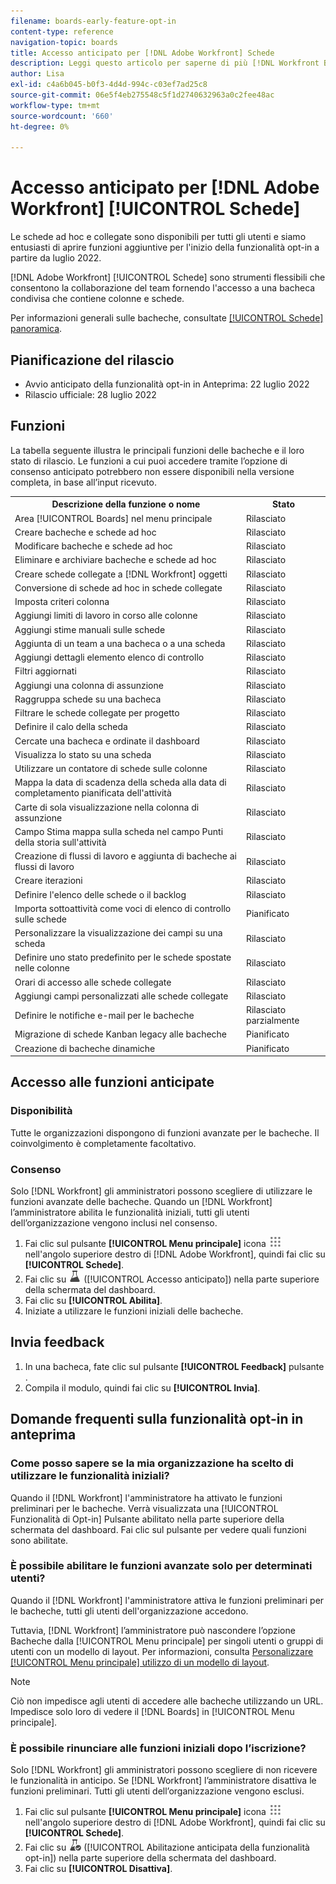 ```yaml
---
filename: boards-early-feature-opt-in
content-type: reference
navigation-topic: boards
title: Accesso anticipato per [!DNL Adobe Workfront] Schede
description: Leggi questo articolo per saperne di più [!DNL Workfront Boards] funzionalità opt-in iniziale.
author: Lisa
exl-id: c4a6b045-b0f3-4d4d-994c-c03ef7ad25c8
source-git-commit: 06e5f4eb275548c5f1d2740632963a0c2fee48ac
workflow-type: tm+mt
source-wordcount: '660'
ht-degree: 0%

---
```


# Accesso anticipato per [!DNL Adobe Workfront] [!UICONTROL Schede]

Le schede ad hoc e collegate sono disponibili per tutti gli utenti e siamo entusiasti di aprire funzioni aggiuntive per l&#39;inizio della funzionalità opt-in a partire da luglio 2022.

[!DNL Adobe Workfront] [!UICONTROL Schede] sono strumenti flessibili che consentono la collaborazione del team fornendo l&#39;accesso a una bacheca condivisa che contiene colonne e schede.

Per informazioni generali sulle bacheche, consultate [[!UICONTROL Schede] panoramica](/help/quicksilver/agile/boards-overview.md).

## Pianificazione del rilascio

* Avvio anticipato della funzionalità opt-in in Anteprima: 22 luglio 2022
* Rilascio ufficiale: 28 luglio 2022

## Funzioni

La tabella seguente illustra le principali funzioni delle bacheche e il loro stato di rilascio. Le funzioni a cui puoi accedere tramite l’opzione di consenso anticipato potrebbero non essere disponibili nella versione completa, in base all’input ricevuto.

<table style="table-layout:auto"> 
 <tbody> 
  <tr> 
   <th><strong>Descrizione della funzione o nome</strong></th>
   <th><strong>Stato</strong></th> 
  </tr>
  <tr>
   <td>Area [!UICONTROL Boards] nel menu principale</td>
   <td>Rilasciato</td>
  </tr>
    <tr>
   <td>Creare bacheche e schede ad hoc</td>
   <td>Rilasciato</td>
  </tr>
  <tr>
   <td>Modificare bacheche e schede ad hoc</td>
   <td>Rilasciato</td>
  </tr>
  <tr>
   <td>Eliminare e archiviare bacheche e schede ad hoc</td>
   <td>Rilasciato</td>
  </tr>
  <tr>
   <td>Creare schede collegate a [!DNL Workfront] oggetti</td>
   <td>Rilasciato</td>
  </tr>
  <tr>
   <td>Conversione di schede ad hoc in schede collegate</td>
   <td>Rilasciato</td>
  </tr>
  <tr>
   <td>Imposta criteri colonna</td>
   <td>Rilasciato</td>
  </tr>
  <tr>
   <td>Aggiungi limiti di lavoro in corso alle colonne</td>
   <td>Rilasciato</td>
  </tr>
  <tr>
   <td>Aggiungi stime manuali sulle schede</td>
   <td>Rilasciato</td>
  </tr>
  <tr>
   <td>Aggiunta di un team a una bacheca o a una scheda</td>
   <td>Rilasciato</td>
  </tr>
  <tr>
   <td>Aggiungi dettagli elemento elenco di controllo</td>
   <td>Rilasciato</td>
  </tr>
  <tr>
   <td>Filtri aggiornati</td>
   <td>Rilasciato</td>
  </tr>
  <tr>
   <td>Aggiungi una colonna di assunzione</td>
   <td>Rilasciato</td>
  </tr>
  <tr>
   <td>Raggruppa schede su una bacheca</td>
   <td>Rilasciato</td>
  </tr>
  <tr>
   <td>Filtrare le schede collegate per progetto</td>
   <td>Rilasciato</td>
  </tr>
  <tr>
   <td>Definire il calo della scheda</td>
   <td>Rilasciato</td>
  </tr>
  <tr>
   <td>Cercate una bacheca e ordinate il dashboard</td>
   <td>Rilasciato</td>
  </tr>
  <tr>
   <td>Visualizza lo stato su una scheda</td>
   <td>Rilasciato</td>
  </tr>
  <tr>
   <td>Utilizzare un contatore di schede sulle colonne</td>
   <td>Rilasciato</td>
  </tr>
  <tr>
   <td>Mappa la data di scadenza della scheda alla data di completamento pianificata dell'attività</td>
   <td>Rilasciato</td>
  </tr>
  <tr>
   <td>Carte di sola visualizzazione nella colonna di assunzione</td>
   <td>Rilasciato</td>
  </tr>
  <tr>
   <td>Campo Stima mappa sulla scheda nel campo Punti della storia sull'attività</td>
   <td>Rilasciato</td>
  </tr>
  <tr>
   <td>Creazione di flussi di lavoro e aggiunta di bacheche ai flussi di lavoro</td>
   <td>Rilasciato</td>
  </tr>
  <tr>
   <td>Creare iterazioni</td>
   <td>Rilasciato</td>
  </tr>
  <tr>
   <td>Definire l'elenco delle schede o il backlog</td>
   <td>Rilasciato</td>
  </tr>
  <tr>
   <td>Importa sottoattività come voci di elenco di controllo sulle schede</td>
   <td>Pianificato</td>
  </tr>
  <tr>
   <td>Personalizzare la visualizzazione dei campi su una scheda</td>
   <td>Rilasciato</td>
  </tr>  
  <tr>
   <td>Definire uno stato predefinito per le schede spostate nelle colonne</td>
   <td>Rilasciato</td>
  </tr>
  <tr>
   <td>Orari di accesso alle schede collegate</td>
   <td>Rilasciato</td>
  </tr>
  <tr>
   <td>Aggiungi campi personalizzati alle schede collegate</td>
   <td>Rilasciato</td>
  </tr>
  <tr>
   <td>Definire le notifiche e-mail per le bacheche</td>
   <td>Rilasciato parzialmente</td>
  </tr>
  <tr>
   <td>Migrazione di schede Kanban legacy alle bacheche</td>
   <td>Pianificato</td>
  </tr>
  <tr>
   <td>Creazione di bacheche dinamiche</td>
   <td>Pianificato</td>
  </tr>
 </tbody> 
</table>

## Accesso alle funzioni anticipate

### Disponibilità

Tutte le organizzazioni dispongono di funzioni avanzate per le bacheche. Il coinvolgimento è completamente facoltativo.

### Consenso

Solo [!DNL Workfront] gli amministratori possono scegliere di utilizzare le funzioni avanzate delle bacheche. Quando un [!DNL Workfront] l’amministratore abilita le funzionalità iniziali, tutti gli utenti dell’organizzazione vengono inclusi nel consenso.

1. Fai clic sul pulsante **[!UICONTROL Menu principale]** icona ![](assets/main-menu-icon.png) nell&#39;angolo superiore destro di [!DNL Adobe Workfront], quindi fai clic su **[!UICONTROL Schede]**.
1. Fai clic su ![Accesso anticipato](assets/early-feature-opt-in-not-enabled.png) ([!UICONTROL Accesso anticipato]) nella parte superiore della schermata del dashboard.
1. Fai clic su **[!UICONTROL Abilita]**.
1. Iniziate a utilizzare le funzioni iniziali delle bacheche.

## Invia feedback

1. In una bacheca, fate clic sul pulsante **[!UICONTROL Feedback]** pulsante .
1. Compila il modulo, quindi fai clic su **[!UICONTROL Invia]**.

## Domande frequenti sulla funzionalità opt-in in anteprima

### Come posso sapere se la mia organizzazione ha scelto di utilizzare le funzionalità iniziali?

Quando il [!DNL Workfront] l&#39;amministratore ha attivato le funzioni preliminari per le bacheche. Verrà visualizzata una [!UICONTROL Funzionalità di Opt-in] Pulsante abilitato nella parte superiore della schermata del dashboard. Fai clic sul pulsante per vedere quali funzioni sono abilitate.

### È possibile abilitare le funzioni avanzate solo per determinati utenti?

Quando il [!DNL Workfront] l&#39;amministratore attiva le funzioni preliminari per le bacheche, tutti gli utenti dell&#39;organizzazione accedono.

Tuttavia, [!DNL Workfront] l’amministratore può nascondere l’opzione Bacheche dalla [!UICONTROL Menu principale] per singoli utenti o gruppi di utenti con un modello di layout. Per informazioni, consulta [Personalizzare [!UICONTROL Menu principale] utilizzo di un modello di layout](/help/quicksilver/administration-and-setup/customize-workfront/use-layout-templates/customize-main-menu.md).

>[!NOTE]
>
>Ciò non impedisce agli utenti di accedere alle bacheche utilizzando un URL. Impedisce solo loro di vedere il [!DNL Boards] in [!UICONTROL Menu principale].

### È possibile rinunciare alle funzioni iniziali dopo l’iscrizione?

Solo [!DNL Workfront] gli amministratori possono scegliere di non ricevere le funzionalità in anticipo. Se [!DNL Workfront] l’amministratore disattiva le funzioni preliminari. Tutti gli utenti dell’organizzazione vengono esclusi.

1. Fai clic sul pulsante **[!UICONTROL Menu principale]** icona ![](assets/main-menu-icon.png) nell&#39;angolo superiore destro di [!DNL Adobe Workfront], quindi fai clic su **[!UICONTROL Schede]**.
1. Fai clic su ![Abilitazione anticipata della funzionalità opt-in](assets/early-feature-opt-in-enabled.png) ([!UICONTROL Abilitazione anticipata della funzionalità opt-in]) nella parte superiore della schermata del dashboard.
1. Fai clic su **[!UICONTROL Disattiva]**.
